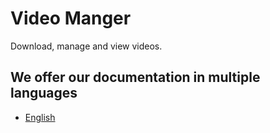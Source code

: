 # Video Manger

Download, manage and view videos.

## We offer our documentation in multiple languages

- [English](./en/getting-started.md)
